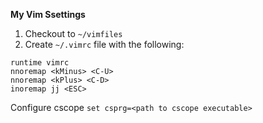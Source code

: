 **My Vim Ssettings**

1. Checkout to `~/vimfiles`
2. Create `~/.vimrc` file with the following:

```
runtime vimrc
nnoremap <kMinus> <C-U>
nnoremap <kPlus> <C-D>
inoremap jj <ESC>
```

Configure cscope `set csprg=<path to cscope executable>`
